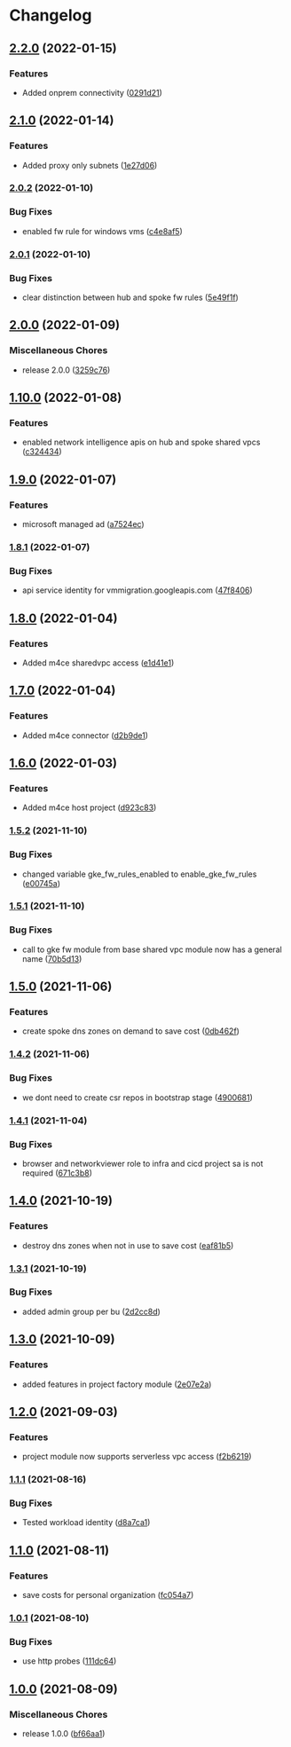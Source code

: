 # Changelog

## [2.2.0](https://www.github.com/rajesh-nitc/gcp-foundation/compare/v2.1.0...v2.2.0) (2022-01-15)


### Features

* Added onprem connectivity ([0291d21](https://www.github.com/rajesh-nitc/gcp-foundation/commit/0291d219ae2b58c9c053970f477eb536d188ef72))

## [2.1.0](https://www.github.com/rajesh-nitc/gcp-foundation/compare/v2.0.2...v2.1.0) (2022-01-14)


### Features

* Added proxy only subnets ([1e27d06](https://www.github.com/rajesh-nitc/gcp-foundation/commit/1e27d069403a3b6c7a8a0f969b01e8254be11af3))

### [2.0.2](https://www.github.com/rajesh-nitc/gcp-foundation/compare/v2.0.1...v2.0.2) (2022-01-10)


### Bug Fixes

* enabled fw rule for windows vms ([c4e8af5](https://www.github.com/rajesh-nitc/gcp-foundation/commit/c4e8af569974cca4ba615fc2f33da30e56feb327))

### [2.0.1](https://www.github.com/rajesh-nitc/gcp-foundation/compare/v2.0.0...v2.0.1) (2022-01-10)


### Bug Fixes

* clear distinction between hub and spoke fw rules ([5e49f1f](https://www.github.com/rajesh-nitc/gcp-foundation/commit/5e49f1f52bf311de0bf427a81e8b5017a004214c))

## [2.0.0](https://www.github.com/rajesh-nitc/gcp-foundation/compare/v1.10.0...v2.0.0) (2022-01-09)


### Miscellaneous Chores

* release 2.0.0 ([3259c76](https://www.github.com/rajesh-nitc/gcp-foundation/commit/3259c76dce2b29fe51782f8fb8cb13482cf23737))

## [1.10.0](https://www.github.com/rajesh-nitc/gcp-foundation/compare/v1.9.0...v1.10.0) (2022-01-08)


### Features

* enabled network intelligence apis on hub and spoke shared vpcs ([c324434](https://www.github.com/rajesh-nitc/gcp-foundation/commit/c324434896b165d286d9b8f570874189010e92f4))

## [1.9.0](https://www.github.com/rajesh-nitc/gcp-foundation/compare/v1.8.1...v1.9.0) (2022-01-07)


### Features

* microsoft managed ad ([a7524ec](https://www.github.com/rajesh-nitc/gcp-foundation/commit/a7524ecada122c10587698146a492971e69ccb97))

### [1.8.1](https://www.github.com/rajesh-nitc/gcp-foundation/compare/v1.8.0...v1.8.1) (2022-01-07)


### Bug Fixes

* api service identity for vmmigration.googleapis.com ([47f8406](https://www.github.com/rajesh-nitc/gcp-foundation/commit/47f8406d1c9e56e5c13f82e7630d4cd929e28d05))

## [1.8.0](https://www.github.com/rajesh-nitc/gcp-foundation/compare/v1.7.0...v1.8.0) (2022-01-04)


### Features

* Added m4ce sharedvpc access ([e1d41e1](https://www.github.com/rajesh-nitc/gcp-foundation/commit/e1d41e1d557ee2fd9b7868abc6544398121f44a6))

## [1.7.0](https://www.github.com/rajesh-nitc/gcp-foundation/compare/v1.6.0...v1.7.0) (2022-01-04)


### Features

* Added m4ce connector ([d2b9de1](https://www.github.com/rajesh-nitc/gcp-foundation/commit/d2b9de122b29f10d62347772559d7dd384d0a7f4))

## [1.6.0](https://www.github.com/rajesh-nitc/gcp-foundation/compare/v1.5.2...v1.6.0) (2022-01-03)


### Features

* Added m4ce host project ([d923c83](https://www.github.com/rajesh-nitc/gcp-foundation/commit/d923c83613f51a510bb4e7087abdd619a1a18f32))

### [1.5.2](https://www.github.com/rajesh-nitc/gcp-foundation/compare/v1.5.1...v1.5.2) (2021-11-10)


### Bug Fixes

* changed variable gke_fw_rules_enabled to enable_gke_fw_rules ([e00745a](https://www.github.com/rajesh-nitc/gcp-foundation/commit/e00745aeb09f5dff24b6e5c947205639f747665f))

### [1.5.1](https://www.github.com/rajesh-nitc/gcp-foundation/compare/v1.5.0...v1.5.1) (2021-11-10)


### Bug Fixes

* call to gke fw module from base shared vpc module now has a general name ([70b5d13](https://www.github.com/rajesh-nitc/gcp-foundation/commit/70b5d13b6149c3f7456730c5412012570a9b0aef))

## [1.5.0](https://www.github.com/rajesh-nitc/gcp-foundation/compare/v1.4.2...v1.5.0) (2021-11-06)


### Features

* create spoke dns zones on demand to save cost ([0db462f](https://www.github.com/rajesh-nitc/gcp-foundation/commit/0db462f5528100ece08d85366fc777cd59fad473))

### [1.4.2](https://www.github.com/rajesh-nitc/gcp-foundation/compare/v1.4.1...v1.4.2) (2021-11-06)


### Bug Fixes

* we dont need to create csr repos in bootstrap stage ([4900681](https://www.github.com/rajesh-nitc/gcp-foundation/commit/490068121f5eea7ab035107ba439cdcc8029dcbd))

### [1.4.1](https://www.github.com/rajesh-nitc/gcp-foundation/compare/v1.4.0...v1.4.1) (2021-11-04)


### Bug Fixes

* browser and networkviewer role to infra and cicd project sa is not required ([671c3b8](https://www.github.com/rajesh-nitc/gcp-foundation/commit/671c3b83915033856dd424a72ddf1ca018f875d4))

## [1.4.0](https://www.github.com/rajesh-nitc/gcp-foundation/compare/v1.3.1...v1.4.0) (2021-10-19)


### Features

* destroy dns zones when not in use to save cost ([eaf81b5](https://www.github.com/rajesh-nitc/gcp-foundation/commit/eaf81b5f5ca1dbdd8951d4179a631818139566a5))

### [1.3.1](https://www.github.com/rajesh-nitc/gcp-foundation/compare/v1.3.0...v1.3.1) (2021-10-19)


### Bug Fixes

* added admin group per bu ([2d2cc8d](https://www.github.com/rajesh-nitc/gcp-foundation/commit/2d2cc8d53201bc505bbc099f26d3c93aa90c3e5f))

## [1.3.0](https://www.github.com/rajesh-nitc/gcp-foundation/compare/v1.2.0...v1.3.0) (2021-10-09)


### Features

* added features in project factory module ([2e07e2a](https://www.github.com/rajesh-nitc/gcp-foundation/commit/2e07e2a76f1584c3346e23901b7fa316c752e3c1))

## [1.2.0](https://www.github.com/rajesh-nitc/gcp-foundation/compare/v1.1.1...v1.2.0) (2021-09-03)


### Features

* project module now supports serverless vpc access ([f2b6219](https://www.github.com/rajesh-nitc/gcp-foundation/commit/f2b6219d8987ff0e97eb09647e6fb737ef73cabe))

### [1.1.1](https://www.github.com/rajesh-nitc/gcp-foundation/compare/v1.1.0...v1.1.1) (2021-08-16)


### Bug Fixes

* Tested workload identity ([d8a7ca1](https://www.github.com/rajesh-nitc/gcp-foundation/commit/d8a7ca1c6f0866ee07d5049c9efabba459258922))

## [1.1.0](https://www.github.com/rajesh-nitc/gcp-foundation/compare/v1.0.1...v1.1.0) (2021-08-11)


### Features

* save costs for personal organization ([fc054a7](https://www.github.com/rajesh-nitc/gcp-foundation/commit/fc054a7183757d1e51e371e7329c5cf848cc6dd8))

### [1.0.1](https://www.github.com/rajesh-nitc/gcp-foundation/compare/v1.0.0...v1.0.1) (2021-08-10)


### Bug Fixes

* use http probes ([111dc64](https://www.github.com/rajesh-nitc/gcp-foundation/commit/111dc64d8bfe309f2d94768e33c839ab022572f1))

## [1.0.0](https://www.github.com/rajesh-nitc/gcp-foundation/compare/v1.0.0...v1.0.0) (2021-08-09)


### Miscellaneous Chores

* release 1.0.0 ([bf66aa1](https://www.github.com/rajesh-nitc/gcp-foundation/commit/bf66aa164e4b04fa108083e84acf225f1b407a12))
